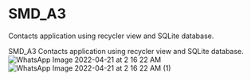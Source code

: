 # SMD_A3
Contacts application using recycler view and SQLite database.

SMD_A3
Contacts application using recycler view and SQLite database.
![WhatsApp Image 2022-04-21 at 2 16 22 AM](https://user-images.githubusercontent.com/69959497/164324457-04117066-7581-4adb-b904-03fbb628ab38.jpeg)
![WhatsApp Image 2022-04-21 at 2 16 22 AM (1)](https://user-images.githubusercontent.com/69959497/164324500-898b9c66-f722-453d-8a27-d288397a4f13.jpeg)
